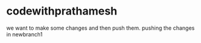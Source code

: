 # codewithprathamesh
we want to make some changes and then push them.
pushing the changes in newbranch1